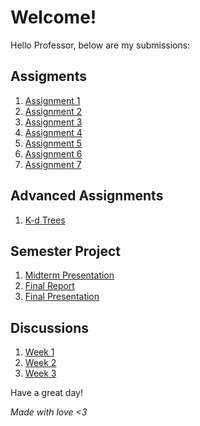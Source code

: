 # Welcome!
Hello Professor, below are my submissions:

## Assigments

1. [Assignment 1](/submissions/1.md)
1. [Assignment 2](/submissions/2.md)
1. [Assignment 3](/submissions/3.md)
1. [Assignment 4](/submissions/4.md)
1. [Assignment 5](/submissions/5.md)
1. [Assignment 6](/submissions/6.md)
1. [Assignment 7](/submissions/7.md)

## Advanced Assignments

1. [K-d Trees](/advanced/kd.md)

## Semester Project

1. <a href="{{site.baseurl}}/assets/presentations/Global%20Illum%20-%20Progress.pdf" target="_blank">Midterm Presentation</a>
1. [Final Report](/final/report.md)
1. <a href="{{site.baseurl}}/assets/presentations/Global%20Illum%20-%20Final.pdf" target="_blank">Final Presentation</a>

## Discussions

1. [Week 1](/discussions/1.md)
1. [Week 2](/discussions/2.md)
1. [Week 3](/discussions/3.md)

Have a great day!

*Made with love <3*
